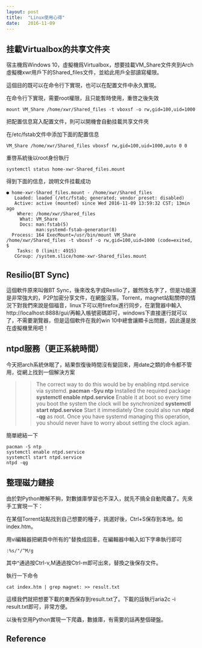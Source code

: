 ```yaml
---
layout: post
title:  "Linux使用心得"
date:   2016-11-09
---
```


## 挂載Virtualbox的共享文件夾

宿主機爲Windows 10，虛擬機爲Virtualbox，想要挂載VM_Share文件夾到Arch虛擬機xwr用戶下的Shared_files文件，並給此用戶全部讀寫權限。

這個目的既可以在命令行下實現，也可以在配置文件中永久實現。

在命令行下實現，需要root權限，且只能暫時使用，重啓之後失效

```
mount VM_Share /home/xwr/Shared_files -t vboxsf -o rw,gid=100,uid=1000
```

把配置信息寫入配置文件，則可以開機會自動挂載共享文件夾

在/etc/fstab文件中添加下面的配置信息

```
VM_Share /home/xwr/Shared_files vboxsf rw,gid=100,uid=1000,auto 0 0
```

重啓系統後以root身份執行

```
systemctl status home-xwr-Shared_files.mount 
```

得到下面的信息，說明文件挂載成功

```
● home-xwr-Shared_files.mount - /home/xwr/Shared_files
   Loaded: loaded (/etc/fstab; generated; vendor preset: disabled)
   Active: active (mounted) since Wed 2016-11-09 13:59:32 CST; 13min ago
    Where: /home/xwr/Shared_files
     What: VM_Share
     Docs: man:fstab(5)
           man:systemd-fstab-generator(8)
  Process: 164 ExecMount=/usr/bin/mount VM_Share /home/xwr/Shared_files -t vboxsf -o rw,gid=100,uid=1000 (code=exited, $
    Tasks: 0 (limit: 4915)
   CGroup: /system.slice/home-xwr-Shared_files.mount
```

## Resilio(BT Sync)

這個軟件原來叫做BT Sync，後來改名字成Resilio了，雖然改名字了，但是功能還是非常強大的，P2P加密分享文件，在網盤沒落，Torrent，magnet站點關停的情況下對我們來說是個福音，linux下可以用firefox進行同步，在瀏覽器中輸入http://localhost:8888/gui/再輸入帳號密碼即可，windows下直接運行就可以了，不需要瀏覽器，但是這個軟件在我的win 10中總會讓顯卡出問題，因此還是放在虛擬機里用吧！


## ntpd服務（更正系統時間）

今天把arch系統休眠了，結果恢復後時間沒有變回來，用date之類的命令都不管用，從網上找到一個解決方案

>> The correct way to do this would be by enabling ntpd.service via systemd.
**pacman -Syu ntp** Installed the required package
**systemctl enable ntpd.service** Enable it at boot so every time you boot the system the clock will be synchronized
**systemctl start ntpd.service** Start it immediately
One could also run **ntpd -qg** as root.
Once you have systemd managing this operation, you should never have to worry about setting the clock agian.

簡單總結一下

```
pacman -S ntp
systemctl enable ntpd.service
systemctl start ntpd.service
ntpd -qg
```

## 整理磁力鏈接

由於對Python瞭解不夠，對數據庫學習也不深入，就先不搞全自動爬蟲了。先來手工實現一下：

在某個Torrent站點找到自己想要的種子，挑選好後，Ctrl+S保存到本地。如index.htm。

用vi編輯器把網頁中所有的"替換成回車，在編輯器中輸入如下字串執行即可

```
:%s/"/^M/g
```

其中^通過按Ctrl-v,M通過按Ctrl-m即可出來，替換之後保存文件。

執行一下命令

```
cat index.htm | grep magnet: >> result.txt
```

這樣我們就把想要下載的東西保存到result.txt了。下載的話執行aria2c -i result.txt即可，非常方便。

以後有空用Python實現一下爬蟲，數據庫，有需要的話再整個硬盤。

## Reference

